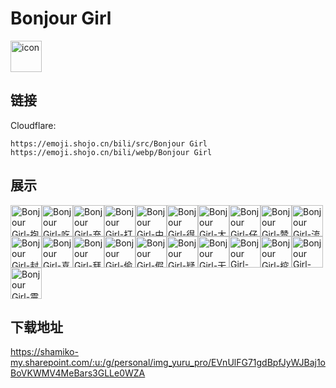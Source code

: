 # Bonjour Girl
<img src="https://emoji.shojo.cn/bili/src/Bonjour Girl/icon.png" width="50" height="50" alt="icon">

## 链接
Cloudflare:
```
https://emoji.shojo.cn/bili/src/Bonjour Girl
https://emoji.shojo.cn/bili/webp/Bonjour Girl
```
## 展示
<img src="https://emoji.shojo.cn/bili/src/Bonjour Girl/Bonjour Girl-抱富.png" width="50" height="50" alt="Bonjour Girl-抱富"><img src="https://emoji.shojo.cn/bili/src/Bonjour Girl/Bonjour Girl-吃瓜.png" width="50" height="50" alt="Bonjour Girl-吃瓜"><img src="https://emoji.shojo.cn/bili/src/Bonjour Girl/Bonjour Girl-充能.png" width="50" height="50" alt="Bonjour Girl-充能"><img src="https://emoji.shojo.cn/bili/src/Bonjour Girl/Bonjour Girl-打call-48.png" width="50" height="50" alt="Bonjour Girl-打call-48"><img src="https://emoji.shojo.cn/bili/src/Bonjour Girl/Bonjour Girl-中意你-49.png" width="50" height="50" alt="Bonjour Girl-中意你-49"><img src="https://emoji.shojo.cn/bili/src/Bonjour Girl/Bonjour Girl-得意.png" width="50" height="50" alt="Bonjour Girl-得意"><img src="https://emoji.shojo.cn/bili/src/Bonjour Girl/Bonjour Girl-大哭.png" width="50" height="50" alt="Bonjour Girl-大哭"><img src="https://emoji.shojo.cn/bili/src/Bonjour Girl/Bonjour Girl-仔细看.png" width="50" height="50" alt="Bonjour Girl-仔细看"><img src="https://emoji.shojo.cn/bili/src/Bonjour Girl/Bonjour Girl-赞.png" width="50" height="50" alt="Bonjour Girl-赞"><img src="https://emoji.shojo.cn/bili/src/Bonjour Girl/Bonjour Girl-流汗.png" width="50" height="50" alt="Bonjour Girl-流汗"><img src="https://emoji.shojo.cn/bili/src/Bonjour Girl/Bonjour Girl-封嘴.png" width="50" height="50" alt="Bonjour Girl-封嘴"><img src="https://emoji.shojo.cn/bili/src/Bonjour Girl/Bonjour Girl-喜欢.png" width="50" height="50" alt="Bonjour Girl-喜欢"><img src="https://emoji.shojo.cn/bili/src/Bonjour Girl/Bonjour Girl-拜托.png" width="50" height="50" alt="Bonjour Girl-拜托"><img src="https://emoji.shojo.cn/bili/src/Bonjour Girl/Bonjour Girl-偷看.png" width="50" height="50" alt="Bonjour Girl-偷看"><img src="https://emoji.shojo.cn/bili/src/Bonjour Girl/Bonjour Girl-假笑.png" width="50" height="50" alt="Bonjour Girl-假笑"><img src="https://emoji.shojo.cn/bili/src/Bonjour Girl/Bonjour Girl-疑问.png" width="50" height="50" alt="Bonjour Girl-疑问"><img src="https://emoji.shojo.cn/bili/src/Bonjour Girl/Bonjour Girl-无语.png" width="50" height="50" alt="Bonjour Girl-无语"><img src="https://emoji.shojo.cn/bili/src/Bonjour Girl/Bonjour Girl-Ok.png" width="50" height="50" alt="Bonjour Girl-Ok"><img src="https://emoji.shojo.cn/bili/src/Bonjour Girl/Bonjour Girl-挖鼻孔.png" width="50" height="50" alt="Bonjour Girl-挖鼻孔"><img src="https://emoji.shojo.cn/bili/src/Bonjour Girl/Bonjour Girl-No.png" width="50" height="50" alt="Bonjour Girl-No"><img src="https://emoji.shojo.cn/bili/src/Bonjour Girl/Bonjour Girl-震惊.png" width="50" height="50" alt="Bonjour Girl-震惊">

## 下载地址

https://shamiko-my.sharepoint.com/:u:/g/personal/img_yuru_pro/EVnUlFG71gdBpfJyWJBaj1oBoVKWMV4MeBars3GLLe0WZA